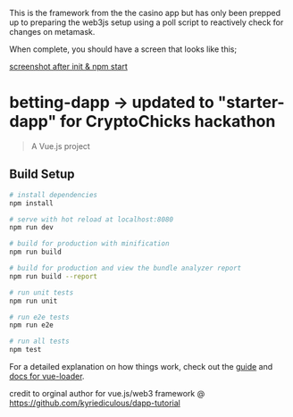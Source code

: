 
This is the framework from the the casino app but has only been prepped up to preparing the web3js setup using a poll script to reactively check for changes on metamask.

When complete, you should have a screen that looks like this;

[screenshot after init & npm start](./npm_start_screenshot.png)


# betting-dapp -> updated to "starter-dapp" for CryptoChicks hackathon

> A Vue.js project

## Build Setup

``` bash
# install dependencies
npm install

# serve with hot reload at localhost:8080
npm run dev

# build for production with minification
npm run build

# build for production and view the bundle analyzer report
npm run build --report

# run unit tests
npm run unit

# run e2e tests
npm run e2e

# run all tests
npm test
```

For a detailed explanation on how things work, check out the [guide](http://vuejs-templates.github.io/webpack/) and [docs for vue-loader](http://vuejs.github.io/vue-loader).

credit to orginal author for vue.js/web3 framework @ https://github.com/kyriediculous/dapp-tutorial
